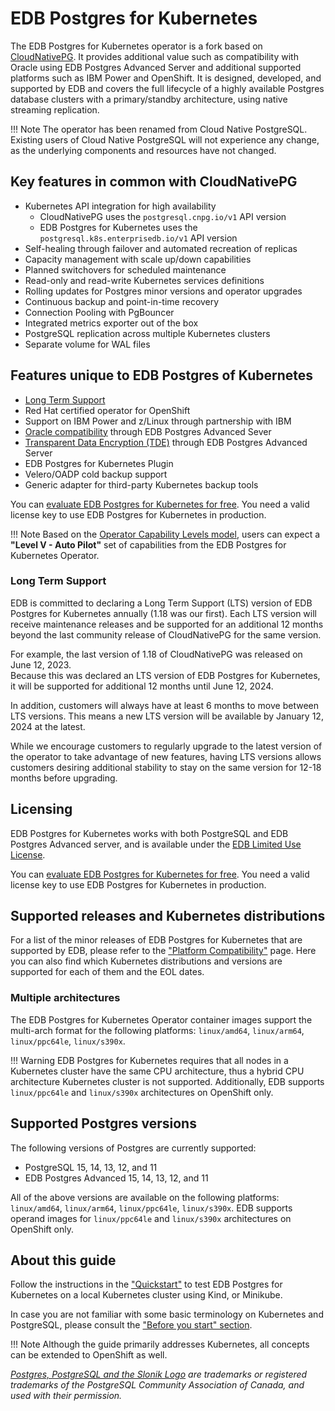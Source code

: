 # EDB Postgres for Kubernetes

The EDB Postgres for Kubernetes operator is a fork based on [CloudNativePG](https://cloudnative-pg.io).
It provides additional value such as compatibility with Oracle using EDB
Postgres Advanced Server and additional supported platforms such as IBM Power
and OpenShift. It is designed, developed, and supported by EDB and covers the
full lifecycle of a highly available Postgres database clusters with a
primary/standby architecture, using native streaming replication.

!!! Note
    The operator has been renamed from Cloud Native PostgreSQL. Existing users
    of Cloud Native PostgreSQL will not experience any change, as the underlying
    components and resources have not changed.

## Key features in common with CloudNativePG

- Kubernetes API integration for high availability
  - CloudNativePG uses the `postgresql.cnpg.io/v1` API version
  - EDB Postgres for Kubernetes uses the `postgresql.k8s.enterprisedb.io/v1` API version
- Self-healing through failover and automated recreation of replicas
- Capacity management with scale up/down capabilities
- Planned switchovers for scheduled maintenance
- Read-only and read-write Kubernetes services definitions
- Rolling updates for Postgres minor versions and operator upgrades
- Continuous backup and point-in-time recovery
- Connection Pooling with PgBouncer
- Integrated metrics exporter out of the box
- PostgreSQL replication across multiple Kubernetes clusters
- Separate volume for WAL files

## Features unique to EDB Postgres of Kubernetes

- [Long Term Support](#long-term-support)
- Red Hat certified operator for OpenShift
- Support on IBM Power and z/Linux through partnership with IBM
- [Oracle compatibility](https://www.enterprisedb.com/docs/epas/latest/fundamentals/epas_fundamentals/epas_compat_ora_dev_guide/) through EDB Postgres Advanced Sever
- [Transparent Data Encryption (TDE)](https://www.enterprisedb.com/docs/tde/latest/) through EDB Postgres Advanced Server
- EDB Postgres for Kubernetes Plugin
- Velero/OADP cold backup support
- Generic adapter for third-party Kubernetes backup tools

You can [evaluate EDB Postgres for Kubernetes for free](evaluation.md).
You need a valid license key to use EDB Postgres for Kubernetes in production.

!!! Note
    Based on the [Operator Capability Levels model](operator_capability_levels.md),
    users can expect a **"Level V - Auto Pilot"** set of capabilities from the
    EDB Postgres for Kubernetes Operator.

### Long Term Support

EDB is committed to declaring a Long Term Support (LTS) version of EDB 
Postgres for Kubernetes annually (1.18 was our first). Each LTS version will 
receive maintenance releases and be supported for an additional 12 months beyond 
the last community release of CloudNativePG for the same version. 

For example, the last version of 1.18 of CloudNativePG was released on June 12, 2023.  
Because this was declared an LTS version of EDB Postgres for Kubernetes, it will be supported
for additional 12 months until June 12, 2024.  

In addition, customers will always have at least 6 months to move between LTS versions. This
means a new LTS version will be available by January 12, 2024 at the latest. 

While we encourage customers to regularly upgrade to the latest version of the operator to take
advantage of new features, having LTS versions allows customers desiring additional stability to stay on the same
version for 12-18 months before upgrading.

## Licensing

EDB Postgres for Kubernetes works with both PostgreSQL and EDB Postgres
Advanced server, and is available under the
[EDB Limited Use License](https://www.enterprisedb.com/limited-use-license).

You can [evaluate EDB Postgres for Kubernetes for free](evaluation.md).
You need a valid license key to use EDB Postgres for Kubernetes in production.

## Supported releases and Kubernetes distributions

For a list of the minor releases of EDB Postgres for Kubernetes that are
supported by EDB, please refer to the
["Platform Compatibility"](https://www.enterprisedb.com/resources/platform-compatibility#pgk8s)
page. Here you can also find which Kubernetes distributions and versions are
supported for each of them and the EOL dates.

### Multiple architectures

The EDB Postgres for Kubernetes Operator container images support the multi-arch
format for the following platforms: `linux/amd64`, `linux/arm64`, `linux/ppc64le`, `linux/s390x`.

!!! Warning
    EDB Postgres for Kubernetes requires that all nodes in a Kubernetes cluster have the
    same CPU architecture, thus a hybrid CPU architecture Kubernetes cluster is not
    supported. Additionally, EDB supports `linux/ppc64le` and `linux/s390x` architectures
    on OpenShift only.

## Supported Postgres versions

The following versions of Postgres are currently supported:

- PostgreSQL 15, 14, 13, 12, and 11
- EDB Postgres Advanced 15, 14, 13, 12, and 11

All of the above versions are available on the following platforms: `linux/amd64`, `linux/arm64`, `linux/ppc64le`, `linux/s390x`.
EDB supports operand images for `linux/ppc64le` and `linux/s390x` architectures
on OpenShift only.

## About this guide

Follow the instructions in the ["Quickstart"](quickstart.md) to test EDB Postgres for Kubernetes
on a local Kubernetes cluster using Kind, or Minikube.

In case you are not familiar with some basic terminology on Kubernetes and PostgreSQL,
please consult the ["Before you start" section](before_you_start.md).

!!! Note
    Although the guide primarily addresses Kubernetes, all concepts can
    be extended to OpenShift as well.

*[Postgres, PostgreSQL and the Slonik Logo](https://www.postgresql.org/about/policies/trademarks/)
are trademarks or registered trademarks of the PostgreSQL Community Association
of Canada, and used with their permission.*
